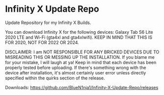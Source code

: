 # Infinity X Update Repo
Update Repository for my Infinity X Builds.

You can download Infinity X for the following devices: Galaxy Tab S6 Lite 2020 LTE and Wi-Fi (gta4xl and gta4xlwifi). KEEP IN MIND THAT THIS IS FOR 2020, NOT FOR 2022 OR 2024. 

DISCLAIMER: I am NOT RESPONSIBLE FOR ANY BRICKED DEVICES DUE TO MISREADING THIS OR MESSING UP THE INSTALLATION. If you blame me for your mistake, I will laugh at ya! Keep in mind that each device has been properly tested before uploading. If there's something wrong with the device after installation, it's almost certainly user error unless directly specified within the quirks section of the release.

Downloads:
https://github.com/BlueN1nja1/Infinity-X-Update-Repo/releases
